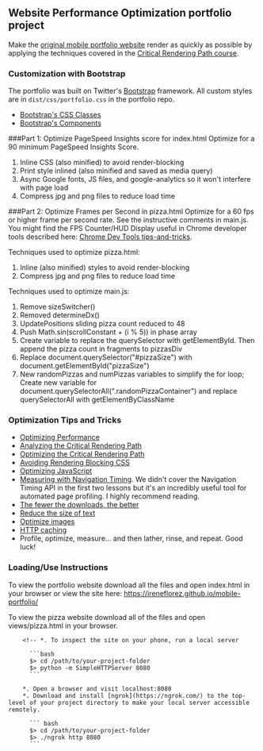 ## Website Performance Optimization portfolio project

Make the [original mobile portfolio website](https://github.com/udacity/frontend-nanodegree-mobile-portfolio) render as quickly as possible by applying the techniques covered in the [Critical Rendering Path course](https://www.udacity.com/course/ud884).

### Customization with Bootstrap
The portfolio was built on Twitter's <a href="http://getbootstrap.com/">Bootstrap</a> framework. All custom styles are in `dist/css/portfolio.css` in the portfolio repo.

* <a href="http://getbootstrap.com/css/">Bootstrap's CSS Classes</a>
* <a href="http://getbootstrap.com/components/">Bootstrap's Components</a>

###Part 1: Optimize PageSpeed Insights score for index.html
Optimize for a 90 minimum PageSpeed Insights Score. 

1. Inline CSS (also minified) to avoid render-blocking 
2. Print style inlined (also minified and saved as media query)
3. Async Google fonts, JS files, and google-analytics so it won't interfere with page load
4. Compress jpg and png files to reduce load time


###Part 2: Optimize Frames per Second in pizza.html
Optimize for a 60 fps or higher frame per second rate. See the instructive comments in main.js. 
You might find the FPS Counter/HUD Display useful in Chrome developer tools described here: [Chrome Dev Tools tips-and-tricks](https://developer.chrome.com/devtools/docs/tips-and-tricks).

Techniques used to optimize pizza.html:
1. Inline (also minified) styles to avoid render-blocking
2. Compress jpg and png files to reduce load time

Techniques used to optimize main.js:
1. Remove sizeSwitcher() 
2. Removed determineDx()
3. UpdatePositions sliding pizza count reduced to 48
4. Push Math.sin(scrollConstant + (i % 5)) in phase array
5. Create variable to replace the querySelector with getElementById. Then append the pizza count in fragments to pizzasDiv
6. Replace document.querySelector("#pizzaSize") with document.getElementById("pizzaSize")
7. New randomPizzas and numPizzas variables to simplify the for loop; Create new variable for document.querySelectorAll(".randomPizzaContainer") and replace querySelectorAll with getElementByClassName


### Optimization Tips and Tricks
* [Optimizing Performance](https://developers.google.com/web/fundamentals/performance/ "web performance")
* [Analyzing the Critical Rendering Path](https://developers.google.com/web/fundamentals/performance/critical-rendering-path/analyzing-crp.html "analyzing crp")
* [Optimizing the Critical Rendering Path](https://developers.google.com/web/fundamentals/performance/critical-rendering-path/optimizing-critical-rendering-path.html "optimize the crp!")
* [Avoiding Rendering Blocking CSS](https://developers.google.com/web/fundamentals/performance/critical-rendering-path/render-blocking-css.html "render blocking css")
* [Optimizing JavaScript](https://developers.google.com/web/fundamentals/performance/critical-rendering-path/adding-interactivity-with-javascript.html "javascript")
* [Measuring with Navigation Timing](https://developers.google.com/web/fundamentals/performance/critical-rendering-path/measure-crp.html "nav timing api"). We didn't cover the Navigation Timing API in the first two lessons but it's an incredibly useful tool for automated page profiling. I highly recommend reading.
* <a href="https://developers.google.com/web/fundamentals/performance/optimizing-content-efficiency/eliminate-downloads.html">The fewer the downloads, the better</a>
* <a href="https://developers.google.com/web/fundamentals/performance/optimizing-content-efficiency/optimize-encoding-and-transfer.html">Reduce the size of text</a>
* <a href="https://developers.google.com/web/fundamentals/performance/optimizing-content-efficiency/image-optimization.html">Optimize images</a>
* <a href="https://developers.google.com/web/fundamentals/performance/optimizing-content-efficiency/http-caching.html">HTTP caching</a>
* Profile, optimize, measure... and then lather, rinse, and repeat. Good luck!

### Loading/Use Instructions

To view the portfolio website download all the files and open index.html in your browser or view the site here: https://ireneflorez.github.io/mobile-portfolio/

To view the pizza website download all of the files and open views/pizza.html in your browser.

		<!-- *. To inspect the site on your phone, run a local server

		  ```bash
		  $> cd /path/to/your-project-folder
		  $> python -m SimpleHTTPServer 8080
		  ```

		*. Open a browser and visit localhost:8080
		*. Download and install [ngrok](https://ngrok.com/) to the top-level of your project directory to make your local server accessible remotely.

		  ``` bash
		  $> cd /path/to/your-project-folder
		  $> ./ngrok http 8080
		  ```
